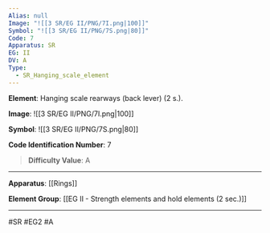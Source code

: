 ```yaml
---
Alias: null
Image: "![[3 SR/EG II/PNG/7I.png|100]]"
Symbol: "![[3 SR/EG II/PNG/7S.png|80]]"
Code: 7
Apparatus: SR
EG: II
DV: A
Type:
  - SR_Hanging_scale_element
---
```

**Element**: Hanging scale rearways (back lever) (2 s.).

**Image**:
![[3 SR/EG II/PNG/7I.png|100]]

**Symbol**:
![[3 SR/EG II/PNG/7S.png|80]]

**Code Identification Number**: 7

>**Difficulty Value**: A

___
**Apparatus**: [[Rings]]

**Element Group**: [[EG II - Strength elements and hold elements (2 sec.)]]
___
#SR #EG2 #A
